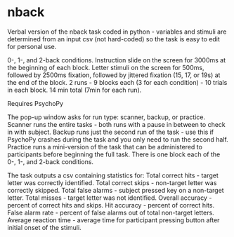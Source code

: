 # nback
Verbal version of the nback task coded in python - variables and stimuli are determined from an input csv (not hard-coded) so the task is easy to edit for personal use.

0-, 1-, and 2-back conditions.
Instruction slide on the screen for 3000ms at the beginning of each block.
Letter stimuli on the screen for 500ms, followed by 2500ms fixation, followed by jittered fixation (15, 17, or 19s) at the end of the block.
2 runs - 9 blocks each (3 for each condition) - 10 trials in each block.
14 min total (7min for each run).

Requires PsychoPy

The pop-up window asks for run type: scanner, backup, or practice.
Scanner runs the entire tasks - both runs with a pause in between to check in with subject. 
Backup runs just the second run of the task - use this if PsychoPy crashes during the task and you only need to run the second half.
Practice runs a mini-version of the task that can be administered to participants before beginning the full task. There is one block each of the 0-, 1-, and 2-back conditions.

The task outputs a csv containing statistics for: 
Total correct hits - target letter was correctly identified.
Total correct skips - non-target letter was correctly skipped.
Total false alarms - subject pressed key on a non-target letter.
Total misses - target letter was not identified.
Overall accuracy - percent of correct hits and skips.
Hit accuracy - percent of correct hits.
False alarm rate - percent of false alarms out of total non-target letters.
Average reaction time - average time for participant pressing button after initial onset of the stimuli.
